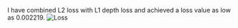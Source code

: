 I have combined L2 loss with L1 depth loss and achieved a loss value as low as 0.002219.
![Loss](https://github.com/Uddhav786/Enhancing-3D-Scene-Reconstruction-with-NeRF-and-NVIDIA-s-Instant-NGP/assets/129681467/fd8af23c-7ae3-4135-b854-158176f17f5f)
